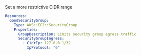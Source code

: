 
Set a more restrictive CIDR range

```yaml
Resources:
  GoodSecurityGroup:
    Type: AWS::EC2::SecurityGroup
    Properties:
      GroupDescription: Limits security group egress traffic
      SecurityGroupIngress:
        - CidrIp: 127.0.0.1/32
          IpProtocol: "6"
```


